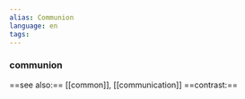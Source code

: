 ```yaml
---
alias: Communion
language: en
tags: 
---
```

### communion
==see also:== [[common]], [[communication]]
==contrast:== 
